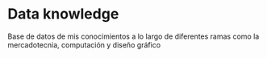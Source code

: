 # Data knowledge
Base de datos de mis conocimientos a lo largo de diferentes ramas como la mercadotecnia, computación y diseño gráfico